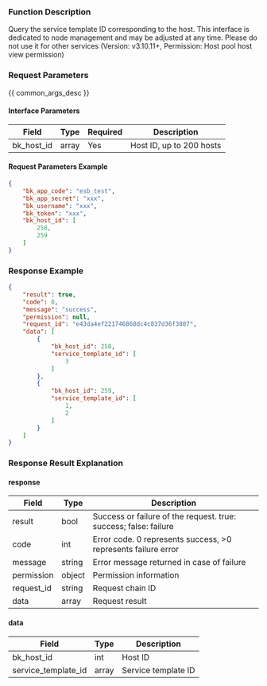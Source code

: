 ### Function Description

Query the service template ID corresponding to the host. This interface is dedicated to node management and may be adjusted at any time. Please do not use it for other services (Version: v3.10.11+, Permission: Host pool host view permission)

### Request Parameters

{{ common_args_desc }}

#### Interface Parameters

| Field  | Type  | Required | Description              |
| ---------- | ----- | -------- | ------------------------ |
| bk_host_id | array | Yes      | Host ID, up to 200 hosts |

#### Request Parameters Example

```json
{
    "bk_app_code": "esb_test",
    "bk_app_secret": "xxx",
    "bk_username": "xxx",
    "bk_token": "xxx",
    "bk_host_id": [
        258,
        259
    ]
}
```

### Response Example

```json
{
    "result": true,
    "code": 0,
    "message": "success",
    "permission": null,
    "request_id": "e43da4ef221746868dc4c837d36f3807",
    "data": [
        {
            "bk_host_id": 258,
            "service_template_id": [
                3
            ]
        },
        {
            "bk_host_id": 259,
            "service_template_id": [
                1,
                2
            ]
        }
    ]
}
```

### Response Result Explanation

#### response

| Field      | Type   | Description                                                  |
| ---------- | ------ | ------------------------------------------------------------ |
| result     | bool   | Success or failure of the request. true: success; false: failure |
| code       | int    | Error code. 0 represents success, >0 represents failure error |
| message    | string | Error message returned in case of failure                    |
| permission | object | Permission information                                       |
| request_id | string | Request chain ID                                             |
| data       | array  | Request result                                               |

#### data

| Field               | Type  | Description         |
| ------------------- | ----- | ------------------- |
| bk_host_id          | int   | Host ID             |
| service_template_id | array | Service template ID |